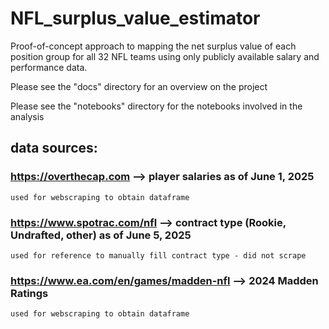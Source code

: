 # NFL_surplus_value_estimator
Proof-of-concept approach to mapping the net surplus value of each position group for all 32 NFL teams using only publicly available salary and performance data.


Please see the "docs" directory for an overview on the project

Please see the "notebooks" directory for the notebooks involved in the analysis

## data sources: 

### https://overthecap.com --> player salaries as of June 1, 2025
    used for webscraping to obtain dataframe
### https://www.spotrac.com/nfl --> contract type (Rookie, Undrafted, other) as of June 5, 2025
    used for reference to manually fill contract type - did not scrape
### https://www.ea.com/en/games/madden-nfl --> 2024 Madden Ratings
    used for webscraping to obtain dataframe





